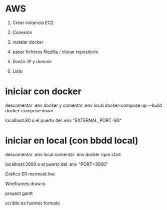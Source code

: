 # AWS

1. Crear instancia EC2
2. Conexión
3. instalar docker
4. pasar ficheros filezilla / clonar repositorio

5. Elastic IP y domain
6. Listo


# iniciar con docker
descomentar .env docker y comentar .env local
docker-compose up --build
docker-compose down

localhost:80
o el puerto del .env "EXTERNAL_PORT=80"

# iniciar en local (con bbdd local)
descomentar .env local comentar .env docker
npm start

localhost:3000
o el puerto del .env "PORT=3000"



Gráfico ER
mermaid.live

Wireframes draw.io

proyect gantt 

scribbr.es fuentes formato 